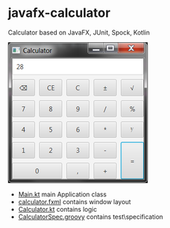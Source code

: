 # javafx-calculator
Calculator based on JavaFX, JUnit, Spock, Kotlin

![](screenshot.png)

* [Main.kt](/src/java/com/example/javafx/calculator/Main.kt) main Application class
* [calculator.fxml](/src/resources/calculator.fxml) contains window layout
* [Calculator.kt](/src/java/com/example/javafx/calculator/Calculator.kt) contains logic 
* [CalculatorSpec.groovy](/src/test/groovy/com/example/javafx/calculator/CalculatorSpec.groovy) contains test\specification
